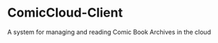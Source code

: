 ComicCloud-Client
=================

A system for managing and reading Comic Book Archives in the cloud
